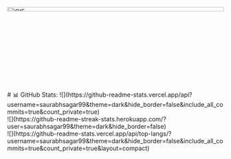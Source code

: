 
<img src="https://user-images.githubusercontent.com/74038190/225813708-98b745f2-7d22-48cf-9150-083f1b00d6c9.gif" alt="GIF" width="100%" height="5%">
# 📊 GitHub Stats:
![](https://github-readme-stats.vercel.app/api?username=saurabhsagar99&theme=dark&hide_border=false&include_all_commits=true&count_private=true)<br/>
![](https://github-readme-streak-stats.herokuapp.com/?user=saurabhsagar99&theme=dark&hide_border=false)<br/>
![](https://github-readme-stats.vercel.app/api/top-langs/?username=saurabhsagar99&theme=dark&hide_border=false&include_all_commits=true&count_private=true&layout=compact)
